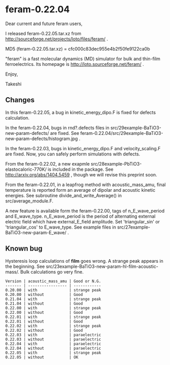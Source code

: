 feram-0.22.04
=============
Dear current and future feram users,

I released feram-0.22.05.tar.xz from
http://sourceforge.net/projects/loto/files/feram/ .

MD5 (feram-0.22.05.tar.xz) = cfc000c83dec955e4b2f50fe9122ca0b

"feram" is a fast molecular dynamics (MD) simulator
for bulk and thin-film ferroelectrics. Its homepage is
http://loto.sourceforge.net/feram/ .

Enjoy,

Takeshi

## Changes
In this feram-0.22.05, a bug in kinetic_energy_dipo.F is
fixed for defects calculation.

In the feram-0.22.04, bugs in rnd?.defects files in
src/29example-BaTiO3-new-param-defects/ are fixed.
See feram-0.22.04/src/29example-BaTiO3-new-param-defects/histogram.jpg .

In the feram-0.22.03, bugs in kinetic_energy_dipo.F
and velocity_scaling.F are fixed.
Now, you can safely perform simulations with defects.

From the feram-0.22.02, a new exapmle src/28example-PbTiO3-elastocaloric-770K/
is included in the package. See http://arxiv.org/abs/1404.5459 ,
though we will revise this preprint soon.

From the feram-0.22.01, in a leapfrog method with acoustic_mass_amu,
final temperature is reported form an average of dipolar and acoustic
kinetic energies. See subroutine divide_and_write_Average() in
src/average_module.F.

A new feature is available form the feram-0.22.00,
tags of n_E_wave_period and E_wave_type.
n_E_wave_period is the period of alternating external electric field
which have external_E_field amplitude. Set 'triangular_sin' or
'triangular_cos' to E_wave_type. See example files in
src/27example-BaTiO3-new-param-E_wave/ .


## Known bug
Hysteresis loop calculations of **film** goes wrong.
A strange peak appears in the beginning.
See src/23example-BaTiO3-new-param-hl-film-acoustic-mass/.
Bulk calculations go very fine.

    Version | acoustic_mass_amu | Good or N.G.
    ------- | ----------------- | ------------
    0.20.00 | with              | strange peak
    0.20.00 | without           | Good
    0.21.04 | with              | strange peak
    0.21.04 | without           | Good
    0.22.00 | with              | strange peak
    0.22.00 | without           | Good
    0.22.01 | with              | strange peak
    0.22.01 | without           | Good
    0.22.02 | with              | strange peak
    0.22.02 | without           | Good
    0.22.03 | with              | paraelectric
    0.22.03 | without           | paraelectric
    0.22.04 | with              | paraelectric
    0.22.04 | without           | paraelectric
    0.22.05 | with              | strange peak
    0.22.05 | without           | OK
